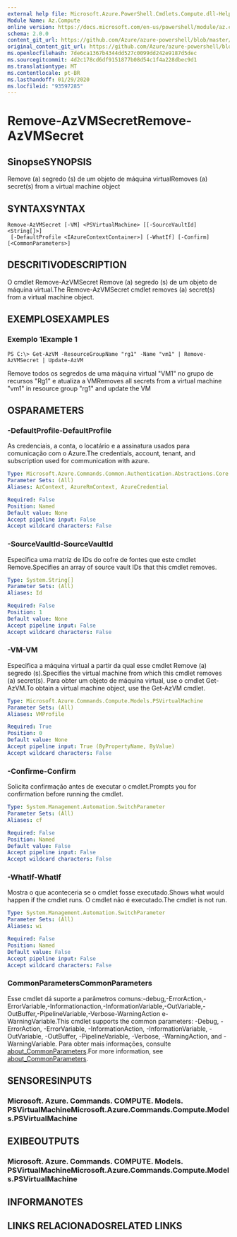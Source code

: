 ```yaml
---
external help file: Microsoft.Azure.PowerShell.Cmdlets.Compute.dll-Help.xml
Module Name: Az.Compute
online version: https://docs.microsoft.com/en-us/powershell/module/az.compute/remove-azvmsecret
schema: 2.0.0
content_git_url: https://github.com/Azure/azure-powershell/blob/master/src/Compute/Compute/help/Remove-AzVMSecret.md
original_content_git_url: https://github.com/Azure/azure-powershell/blob/master/src/Compute/Compute/help/Remove-AzVMSecret.md
ms.openlocfilehash: 7de6ca1367b4344dd527c0099dd242e9187d5dec
ms.sourcegitcommit: 4d2c178cd6df9151877b08d54c1f4a228dbec9d1
ms.translationtype: MT
ms.contentlocale: pt-BR
ms.lasthandoff: 01/29/2020
ms.locfileid: "93597285"
---
```

# <span data-ttu-id="5e789-101">Remove-AzVMSecret</span><span class="sxs-lookup"><span data-stu-id="5e789-101">Remove-AzVMSecret</span></span>

## <span data-ttu-id="5e789-102">Sinopse</span><span class="sxs-lookup"><span data-stu-id="5e789-102">SYNOPSIS</span></span>
<span data-ttu-id="5e789-103">Remove (a) segredo (s) de um objeto de máquina virtual</span><span class="sxs-lookup"><span data-stu-id="5e789-103">Removes (a) secret(s) from a virtual machine object</span></span>

## <span data-ttu-id="5e789-104">SYNTAX</span><span class="sxs-lookup"><span data-stu-id="5e789-104">SYNTAX</span></span>

```
Remove-AzVMSecret [-VM] <PSVirtualMachine> [[-SourceVaultId] <String[]>]
 [-DefaultProfile <IAzureContextContainer>] [-WhatIf] [-Confirm] [<CommonParameters>]
```

## <span data-ttu-id="5e789-105">DESCRITIVO</span><span class="sxs-lookup"><span data-stu-id="5e789-105">DESCRIPTION</span></span>
<span data-ttu-id="5e789-106">O cmdlet Remove-AzVMSecret Remove (a) segredo (s) de um objeto de máquina virtual.</span><span class="sxs-lookup"><span data-stu-id="5e789-106">The Remove-AzVMSecret cmdlet removes (a) secret(s) from a virtual machine object.</span></span>

## <span data-ttu-id="5e789-107">EXEMPLOS</span><span class="sxs-lookup"><span data-stu-id="5e789-107">EXAMPLES</span></span>

### <span data-ttu-id="5e789-108">Exemplo 1</span><span class="sxs-lookup"><span data-stu-id="5e789-108">Example 1</span></span>
```
PS C:\> Get-AzVM -ResourceGroupName "rg1" -Name "vm1" | Remove-AzVMSecret | Update-AzVM
```

<span data-ttu-id="5e789-109">Remove todos os segredos de uma máquina virtual "VM1" no grupo de recursos "Rg1" e atualiza a VM</span><span class="sxs-lookup"><span data-stu-id="5e789-109">Removes all secrets from a virtual machine "vm1" in resource group "rg1" and update the VM</span></span>

## <span data-ttu-id="5e789-110">OS</span><span class="sxs-lookup"><span data-stu-id="5e789-110">PARAMETERS</span></span>

### <span data-ttu-id="5e789-111">-DefaultProfile</span><span class="sxs-lookup"><span data-stu-id="5e789-111">-DefaultProfile</span></span>
<span data-ttu-id="5e789-112">As credenciais, a conta, o locatário e a assinatura usados para comunicação com o Azure.</span><span class="sxs-lookup"><span data-stu-id="5e789-112">The credentials, account, tenant, and subscription used for communication with azure.</span></span>

```yaml
Type: Microsoft.Azure.Commands.Common.Authentication.Abstractions.Core.IAzureContextContainer
Parameter Sets: (All)
Aliases: AzContext, AzureRmContext, AzureCredential

Required: False
Position: Named
Default value: None
Accept pipeline input: False
Accept wildcard characters: False
```

### <span data-ttu-id="5e789-113">-SourceVaultId</span><span class="sxs-lookup"><span data-stu-id="5e789-113">-SourceVaultId</span></span>
<span data-ttu-id="5e789-114">Especifica uma matriz de IDs do cofre de fontes que este cmdlet Remove.</span><span class="sxs-lookup"><span data-stu-id="5e789-114">Specifies an array of source vault IDs that this cmdlet removes.</span></span>

```yaml
Type: System.String[]
Parameter Sets: (All)
Aliases: Id

Required: False
Position: 1
Default value: None
Accept pipeline input: False
Accept wildcard characters: False
```

### <span data-ttu-id="5e789-115">-VM</span><span class="sxs-lookup"><span data-stu-id="5e789-115">-VM</span></span>
<span data-ttu-id="5e789-116">Especifica a máquina virtual a partir da qual esse cmdlet Remove (a) segredo (s).</span><span class="sxs-lookup"><span data-stu-id="5e789-116">Specifies the virtual machine from which this cmdlet removes (a) secret(s).</span></span>
<span data-ttu-id="5e789-117">Para obter um objeto de máquina virtual, use o cmdlet Get-AzVM.</span><span class="sxs-lookup"><span data-stu-id="5e789-117">To obtain a virtual machine object, use the Get-AzVM cmdlet.</span></span>

```yaml
Type: Microsoft.Azure.Commands.Compute.Models.PSVirtualMachine
Parameter Sets: (All)
Aliases: VMProfile

Required: True
Position: 0
Default value: None
Accept pipeline input: True (ByPropertyName, ByValue)
Accept wildcard characters: False
```

### <span data-ttu-id="5e789-118">-Confirme</span><span class="sxs-lookup"><span data-stu-id="5e789-118">-Confirm</span></span>
<span data-ttu-id="5e789-119">Solicita confirmação antes de executar o cmdlet.</span><span class="sxs-lookup"><span data-stu-id="5e789-119">Prompts you for confirmation before running the cmdlet.</span></span>

```yaml
Type: System.Management.Automation.SwitchParameter
Parameter Sets: (All)
Aliases: cf

Required: False
Position: Named
Default value: False
Accept pipeline input: False
Accept wildcard characters: False
```

### <span data-ttu-id="5e789-120">-WhatIf</span><span class="sxs-lookup"><span data-stu-id="5e789-120">-WhatIf</span></span>
<span data-ttu-id="5e789-121">Mostra o que aconteceria se o cmdlet fosse executado.</span><span class="sxs-lookup"><span data-stu-id="5e789-121">Shows what would happen if the cmdlet runs.</span></span>
<span data-ttu-id="5e789-122">O cmdlet não é executado.</span><span class="sxs-lookup"><span data-stu-id="5e789-122">The cmdlet is not run.</span></span>

```yaml
Type: System.Management.Automation.SwitchParameter
Parameter Sets: (All)
Aliases: wi

Required: False
Position: Named
Default value: False
Accept pipeline input: False
Accept wildcard characters: False
```

### <span data-ttu-id="5e789-123">CommonParameters</span><span class="sxs-lookup"><span data-stu-id="5e789-123">CommonParameters</span></span>
<span data-ttu-id="5e789-124">Esse cmdlet dá suporte a parâmetros comuns:-debug,-ErrorAction,-ErrorVariable,-Informationaction,-InformationVariable,-OutVariable,-OutBuffer,-PipelineVariable,-Verbose-WarningAction e-WarningVariable.</span><span class="sxs-lookup"><span data-stu-id="5e789-124">This cmdlet supports the common parameters: -Debug, -ErrorAction, -ErrorVariable, -InformationAction, -InformationVariable, -OutVariable, -OutBuffer, -PipelineVariable, -Verbose, -WarningAction, and -WarningVariable.</span></span> <span data-ttu-id="5e789-125">Para obter mais informações, consulte [about_CommonParameters](https://go.microsoft.com/fwlink/?LinkID=113216).</span><span class="sxs-lookup"><span data-stu-id="5e789-125">For more information, see [about_CommonParameters](https://go.microsoft.com/fwlink/?LinkID=113216).</span></span>

## <span data-ttu-id="5e789-126">SENSORES</span><span class="sxs-lookup"><span data-stu-id="5e789-126">INPUTS</span></span>

### <span data-ttu-id="5e789-127">Microsoft. Azure. Commands. COMPUTE. Models. PSVirtualMachine</span><span class="sxs-lookup"><span data-stu-id="5e789-127">Microsoft.Azure.Commands.Compute.Models.PSVirtualMachine</span></span>

## <span data-ttu-id="5e789-128">EXIBE</span><span class="sxs-lookup"><span data-stu-id="5e789-128">OUTPUTS</span></span>

### <span data-ttu-id="5e789-129">Microsoft. Azure. Commands. COMPUTE. Models. PSVirtualMachine</span><span class="sxs-lookup"><span data-stu-id="5e789-129">Microsoft.Azure.Commands.Compute.Models.PSVirtualMachine</span></span>

## <span data-ttu-id="5e789-130">INFORMA</span><span class="sxs-lookup"><span data-stu-id="5e789-130">NOTES</span></span>

## <span data-ttu-id="5e789-131">LINKS RELACIONADOS</span><span class="sxs-lookup"><span data-stu-id="5e789-131">RELATED LINKS</span></span>
